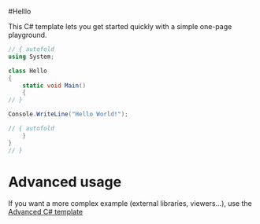 #Helllo


This C# template lets you get started quickly with a simple one-page playground.

```C# runnable
// { autofold
using System;

class Hello 
{
    static void Main() 
    {
// }

Console.WriteLine("Hello World!");

// { autofold
    }
}
// }
```

# Advanced usage

If you want a more complex example (external libraries, viewers...), use the [Advanced C# template](https://tech.io/select-repo/386)
